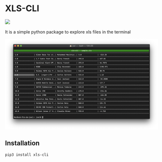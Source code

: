 
# XLS-CLI

![](https://img.shields.io/pypi/pyversions/xls-cli)


It is a simple python package to explore xls files in the terminal

![screenshot](images/screenshot.png)

## Installation 

```python3
pip3 install xls-cli
```